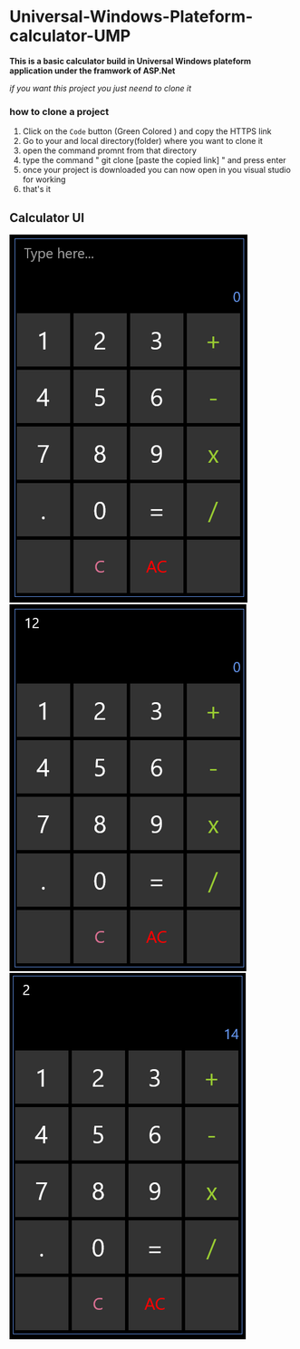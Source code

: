# Universal-Windows-Plateform-calculator-UMP
 
**This is a basic calculator build in Universal Windows plateform application under the framwork of ASP.Net**

*if you want this project you just neend to clone it*

### how to clone a project 

1. Click on the `Code` button (Green Colored ) and copy the HTTPS link 
2. Go to your and local directory(folder) where you want to clone it
3. open the command promnt from that directory
4. type the command " git clone [paste the copied link] " and press enter 
5. once your project is downloaded you can now open in you visual studio for working 
6. that's it

## Calculator UI

<img src="https://raw.githubusercontent.com/imUmer/Universal-Windows-Plateform-calculator-UMP/root/assets/1.png"></img>
<img src="https://raw.githubusercontent.com/imUmer/Universal-Windows-Plateform-calculator-UMP/root/assets/2.png"></img>
<img src="https://raw.githubusercontent.com/imUmer/Universal-Windows-Plateform-calculator-UMP/root/assets/3.png"></img>
